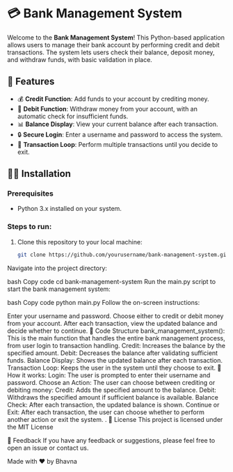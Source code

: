 # 💳 Bank Management System

Welcome to the **Bank Management System**! This Python-based application allows users to manage their bank account by performing credit and debit transactions. The system lets users check their balance, deposit money, and withdraw funds, with basic validation in place.

## 🚀 Features

- 💰 **Credit Function**: Add funds to your account by crediting money.
- 🏦 **Debit Function**: Withdraw money from your account, with an automatic check for insufficient funds.
- 📊 **Balance Display**: View your current balance after each transaction.
- 🔒 **Secure Login**: Enter a username and password to access the system.
- 🔄 **Transaction Loop**: Perform multiple transactions until you decide to exit.

## 🧑‍💻 Installation

### Prerequisites

- Python 3.x installed on your system.

### Steps to run:

1. Clone this repository to your local machine:

   ```bash
   git clone https://github.com/yourusername/bank-management-system.git
Navigate into the project directory:

bash
Copy code
cd bank-management-system
Run the main.py script to start the bank management system:

bash
Copy code
python main.py
Follow the on-screen instructions:

Enter your username and password.
Choose either to credit or debit money from your account.
After each transaction, view the updated balance and decide whether to continue.
🧩 Code Structure
bank_management_system(): This is the main function that handles the entire bank management process, from user login to transaction handling.
Credit: Increases the balance by the specified amount.
Debit: Decreases the balance after validating sufficient funds.
Balance Display: Shows the updated balance after each transaction.
Transaction Loop: Keeps the user in the system until they choose to exit.
🚀 How it works:
Login: The user is prompted to enter their username and password.
Choose an Action: The user can choose between crediting or debiting money:
Credit: Adds the specified amount to the balance.
Debit: Withdraws the specified amount if sufficient balance is available.
Balance Check: After each transaction, the updated balance is shown.
Continue or Exit: After each transaction, the user can choose whether to perform another action or exit the system.
.
📜 License
This project is licensed under the MIT License

📣 Feedback
If you have any feedback or suggestions, please feel free to open an issue or contact us.

Made with ❤️ by Bhavna
